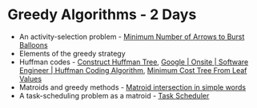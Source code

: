 # Greedy Algorithms **- 2 Days**
  - An activity-selection problem - [Minimum Number of Arrows to Burst Balloons](https://leetcode.com/problems/minimum-number-of-arrows-to-burst-balloons/)
  - Elements of the greedy strategy
  - Huffman codes - [Construct Huffman Tree](https://leetcode.com/discuss/interview-question/125263/construct-huffman-tree/124125), [Google | Onsite | Software Engineer | Huffman Coding Algorithm](https://leetcode.com/discuss/interview-question/416316/google-onsite-software-engineer-huffman-coding-algorithm), [Minimum Cost Tree From Leaf Values](https://leetcode.com/problems/minimum-cost-tree-from-leaf-values/)
  - Matroids and greedy methods - [Matroid intersection in simple words](https://codeforces.com/blog/entry/69287)
  - A task-scheduling problem as a matroid - [Task Scheduler](https://leetcode.com/problems/task-scheduler/)
